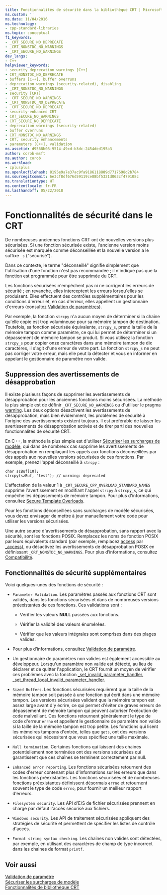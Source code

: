 ```yaml
---
title: Fonctionnalités de sécurité dans la bibliothèque CRT | Microsoft Docs
ms.custom: ''
ms.date: 11/04/2016
ms.technology:
- cpp-standard-libraries
ms.topic: conceptual
f1_keywords:
- _CRT_SECURE_NO_DEPRECATE
- _CRT_NONSTDC_NO_WARNINGS
- _CRT_SECURE_NO_WARNINGS
dev_langs:
- C++
helpviewer_keywords:
- security deprecation warnings [C++]
- CRT_NONSTDC_NO_DEPRECATE
- buffers [C++], buffer overruns
- deprecation warnings (security-related), disabling
- _CRT_NONSTDC_NO_WARNINGS
- security [CRT]
- _CRT_SECURE_NO_WARNINGS
- _CRT_NONSTDC_NO_DEPRECATE
- _CRT_SECURE_NO_DEPRECATE
- security-enhanced CRT
- CRT_SECURE_NO_WARNINGS
- CRT_SECURE_NO_DEPRECATE
- deprecation warnings (security-related)
- buffer overruns
- CRT_NONSTDC_NO_WARNINGS
- CRT, security enhancements
- parameters [C++], validation
ms.assetid: d9568b08-9514-49cd-b3dc-2454ded195a3
author: corob-msft
ms.author: corob
ms.workload:
- cplusplus
ms.openlocfilehash: 8195e9a7e37ac9fa9186118889d7717698d2b784
ms.sourcegitcommit: 6e3cf8df676d59119ce88bf5321d063cf479108c
ms.translationtype: HT
ms.contentlocale: fr-FR
ms.lasthandoff: 05/22/2018
---
```

# <a name="security-features-in-the-crt"></a>Fonctionnalités de sécurité dans le CRT
De nombreuses anciennes fonctions CRT ont de nouvelles versions plus sécurisées. Si une fonction sécurisée existe, l'ancienne version moins sécurisée est marquée comme déconseillée et la nouvelle version a le suffixe `_s` ("sécurisé").  
  
 Dans ce contexte, le terme "déconseillé" signifie simplement que l'utilisation d'une fonction n'est pas recommandée ; il n'indique pas que la fonction est programmée pour être supprimée du CRT.  
  
 Les fonctions sécurisées n'empêchent pas ni ne corrigent les erreurs de sécurité ; en revanche, elles interceptent les erreurs lorsqu'elles se produisent. Elles effectuent des contrôles supplémentaires pour les conditions d'erreur et, en cas d'erreur, elles appellent un gestionnaire d'erreurs (consultez [Validation de paramètres](../c-runtime-library/parameter-validation.md)).  
  
 Par exemple, la fonction `strcpy` n'a aucun moyen de déterminer si la chaîne qu'elle copie est trop volumineuse pour sa mémoire tampon de destination. Toutefois, sa fonction sécurisée équivalente, `strcpy_s`, prend la taille de la mémoire tampon comme paramètre, ce qui lui permet de déterminer si un dépassement de mémoire tampon se produit. Si vous utilisez la fonction `strcpy_s` pour copier onze caractères dans une mémoire tampon de dix caractères, il s'agit d'une erreur de votre part. La fonction `strcpy_s` ne peut pas corriger votre erreur, mais elle peut la détecter et vous en informer en appelant le gestionnaire de paramètre non valide.  
  
## <a name="eliminating-deprecation-warnings"></a>Suppression des avertissements de désapprobation  
 Il existe plusieurs façons de supprimer les avertissements de désapprobation pour les anciennes fonctions moins sécurisées. La méthode la plus simple est de définir `_CRT_SECURE_NO_WARNINGS` ou d'utiliser le pragma [warning](../preprocessor/warning.md). Les deux options désactivent les avertissements de désapprobation, mais bien évidemment, les problèmes de sécurité à l'origine des avertissements existent toujours. Il est préférable de laisser les avertissements de désapprobation activés et de tirer parti des nouvelles fonctionnalités de sécurité CRT.  
  
 En C++, la méthode la plus simple est d'utiliser [Sécuriser les surcharges de modèle](../c-runtime-library/secure-template-overloads.md), qui dans de nombreux cas supprime les avertissements de désapprobation en remplaçant les appels aux fonctions déconseillées par des appels aux nouvelles versions sécurisées de ces fonctions. Par exemple, prenez l'appel déconseillé à `strcpy` :  
  
```  
char szBuf[10];   
strcpy(szBuf, "test"); // warning: deprecated   
```  
  
 L'affectation de la valeur 1 à `_CRT_SECURE_CPP_OVERLOAD_STANDARD_NAMES` supprime l'avertissement en modifiant l'appel `strcpy` à `strcpy_s`, ce qui empêche les dépassements de mémoire tampon. Pour plus d'informations, consultez [Secure Template Overloads](../c-runtime-library/secure-template-overloads.md).  
  
 Pour les fonctions déconseillées sans surcharges de modèle sécurisées, vous devez envisager de mettre à jour manuellement votre code pour utiliser les versions sécurisées.  
  
 Une autre source d'avertissements de désapprobation, sans rapport avec la sécurité, sont les fonctions POSIX. Remplacez les noms de fonction POSIX par leurs équivalents standard (par exemple, remplacez [access](../c-runtime-library/reference/access-crt.md) par [_access](../c-runtime-library/reference/access-waccess.md)), ou désactivez les avertissements de désapprobation POSIX en définissant `_CRT_NONSTDC_NO_WARNINGS`. Pour plus d’informations, consultez [Compatibilité](compatibility.md).  
  
## <a name="additional-security-features"></a>Fonctionnalités de sécurité supplémentaires  
 Voici quelques-unes des fonctions de sécurité :  
  
-   `Parameter Validation`. Les paramètres passés aux fonctions CRT sont validés, dans les fonctions sécurisées et dans de nombreuses versions préexistantes de ces fonctions. Ces validations sont :  
  
    -   Vérifier les valeurs **NULL** passées aux fonctions.  
  
    -   Vérifier la validité des valeurs énumérées.  
  
    -   Vérifier que les valeurs intégrales sont comprises dans des plages valides.  
  
-   Pour plus d’informations, consultez [Validation de paramètre](../c-runtime-library/parameter-validation.md).  
  
-   Un gestionnaire de paramètres non valides est également accessible au développeur. Lorsqu'un paramètre non valide est détecté, au lieu de déclarer et de quitter l'application, le CRT fournit un moyen de vérifier ces problèmes avec la fonction [_set_invalid_parameter_handler, _set_thread_local_invalid_parameter_handler](../c-runtime-library/reference/set-invalid-parameter-handler-set-thread-local-invalid-parameter-handler.md).  
  
-   `Sized Buffers`. Les fonctions sécurisées requièrent que la taille de la mémoire tampon soit passée à une fonction qui écrit dans une mémoire tampon. Les versions sécurisées valident que la mémoire tampon est assez large avant d'y écrire, ce qui permet d'éviter de graves erreurs de dépassement de mémoire tampon qui peuvent autoriser l'exécution de code malveillant. Ces fonctions retournent généralement le type de code d'erreur `errno` et appellent le gestionnaire de paramètre non valide si la taille de la mémoire tampon est trop petite. Les fonctions qui lisent les mémoires tampons d'entrée, telles que `gets`, ont des versions sécurisées qui nécessitent que vous spécifiez une taille maximale.  
  
-   `Null termination`. Certaines fonctions qui laissent des chaines potentiellement non terminées ont des versions sécurisées qui garantissent que ces chaînes se terminent correctement par null.  
  
-   `Enhanced error reporting`. Les fonctions sécurisées retournent des codes d'erreur contenant plus d'informations sur les erreurs que dans les fonctions préexistantes. Les fonctions sécurisées et de nombreuses fonctions préexistantes définissent désormais `errno` et retournent souvent le type de code `errno`, pour fournir un meilleur rapport d'erreurs.  
  
-   `Filesystem security`. Les API d'E/S de fichier sécurisées prennent en charge par défaut l'accès sécurisé aux fichiers.  
  
-   `Windows security`. Les API de traitement sécurisées appliquent des stratégies de sécurité et permettent de spécifier les listes de contrôle d'accès.  
  
-   `Format string syntax checking`. Les chaînes non valides sont détectées, par exemple, en utilisant des caractères de champ de type incorrect dans les chaines de format `printf`.  
  
## <a name="see-also"></a>Voir aussi  
 [Validation de paramètre](../c-runtime-library/parameter-validation.md)   
 [Sécuriser les surcharges de modèle](../c-runtime-library/secure-template-overloads.md)   
 [Fonctionnalités de bibliothèque CRT](../c-runtime-library/crt-library-features.md)